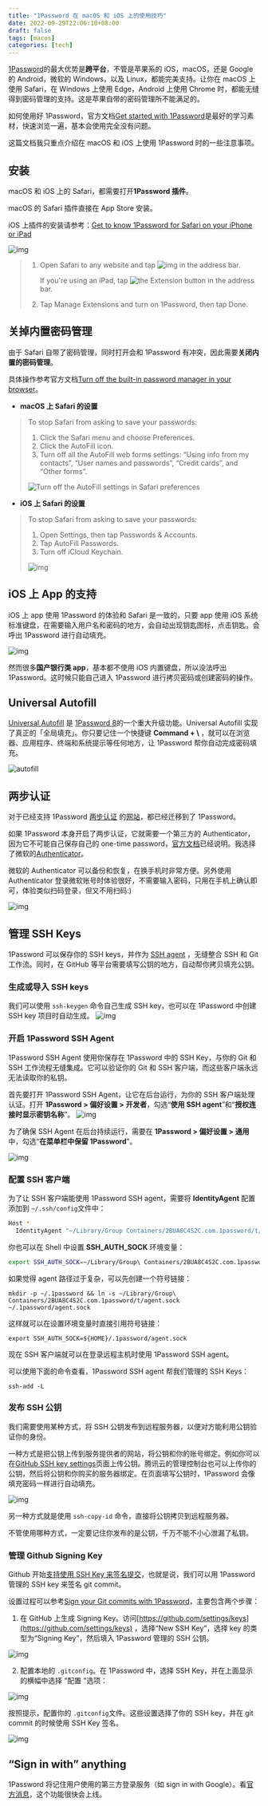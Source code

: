 ```yaml
---
title: "1Password 在 macOS 和 iOS 上的使用技巧"
date: 2022-09-29T22:06:18+08:00
draft: false
tags: [macos]
categories: [tech]
---
```


[1Password](http://1password.com)的最大优势是**跨平台**，不管是苹果系的 iOS，macOS，还是 Google 的 Android，微软的 Windows，以及 Linux，都能完美支持。让你在 macOS 上使用 Safari，在 Windows 上使用 Edge，Android 上使用 Chrome 时，都能无缝得到密码管理的支持。这是苹果自带的密码管理所不能满足的。

如何使用好 1Password，官方文档[Get started with 1Password](https://support.1password.com/explore/get-started/)是最好的学习素材，快速浏览一遍，基本会使用完全没有问题。

这篇文档我只重点介绍在 macOS 和 iOS 上使用 1Password 时的一些注意事项。

## 安装

macOS 和 iOS 上的 Safari，都需要打开**1Password 插件**。

macOS 的 Safari 插件直接在 App Store 安装。

iOS 上插件的安装请参考：[Get to know 1Password for Safari on your iPhone or iPad](https://support.1password.com/getting-started-safari-ios/)

![img](https://cdn.mazhen.tech/images/202206231710181.png)

> 1. Open Safari to any website and tap ![img](https://cdn.mazhen.tech/images/202206231702042.png) in  the address bar.
>
>    If you're using an iPad, tap ![the Extension button](https://cdn.mazhen.tech/images/202206231703369.svg) in the address bar.
>
> 2. Tap Manage Extensions and turn on 1Password, then tap Done.

## 关掉内置密码管理

由于 Safari 自带了密码管理，同时打开会和 1Password 有冲突，因此需要**关闭内置的密码管理**。

具体操作参考官方文档[Turn off the built-in password manager in your browser](https://support.1password.com/disable-browser-password-manager/)。

* **macOS 上 Safari 的设置**

> To stop Safari from asking to save your passwords:
>
> 1. Click the Safari menu and choose Preferences.
> 2. Click the AutoFill icon.
> 3. Turn off all the AutoFill web forms settings: “Using info from my contacts”, “User names and passwords”, “Credit cards”, and “Other forms”.
>
> ![Turn off the AutoFill settings in Safari preferences](https://cdn.mazhen.tech/images/202206231705991.png)

* **iOS 上 Safari 的设置**

> To stop Safari from asking to save your passwords:
>
> 1. Open Settings, then tap Passwords & Accounts.
> 2. Tap AutoFill Passwords.
> 3. Turn off iCloud Keychain.
>
> ![img](https://cdn.mazhen.tech/images/202206231707380.jpg)

## iOS 上 App 的支持

iOS 上 app 使用 1Password 的体验和 Safari 是一致的，只要 app 使用 iOS 系统标准键盘，在需要输入用户名和密码的地方，会自动出现钥匙图标，点击钥匙，会呼出 1Password 进行自动填充。

![img](https://cdn.mazhen.tech/images/202206231708210.png)

然而很多**国产银行类 app**，基本都不使用 iOS 内置键盘，所以没法呼出 1Password。这时候只能自己进入 1Password 进行拷贝密码或创建密码的操作。

## Universal Autofill

[Universal Autofill](https://support.1password.com/mac-universal-autofill/) 是 [1Password 8](https://blog.1password.com/1password-8-for-mac/)的一个重大升级功能。Universal Autofill  实现了真正的「全局填充」。你只要记住一个快捷键 **Command + \\** ，就可以在浏览器、应用程序、终端和系统提示等任何地方，让 1Password 帮你自动完成密码填充。

![autofill](https://blog.1password.com/posts/2022/1password-8-for-mac/universal-autofill-zoom.gif)

## 两步认证

对于已经支持 1Password [两步认证](https://support.1password.com/one-time-passwords/) 的[网站](https://2fa.directory)，都已经迁移到了 1Password。

如果 1Password 本身开启了两步认证，它就需要一个第三方的 Authenticator，因为它不可能自己保存自己的 one-time password，[官方文档](https://support.1password.com/two-factor-authentication/)已经说明。我选择了微软的[Authenticator](https://www.microsoft.com/en-us/security/mobile-authenticator-app)。

微软的 Authenticator 可以备份和恢复，在换手机时非常方便。另外使用 Authenticator 登录微软账号时体验很好，不需要输入密码，只用在手机上确认即可，体验类似扫码登录，但又不用扫码:)

![img](https://cdn.mazhen.tech/images/202206231537685.JPG)

## 管理 SSH Keys

1Password 可以保存你的 SSH keys，并作为 [SSH agent](https://www.ssh.com/academy/ssh/agent) ，无缝整合 SSH 和 Git 工作流。同时，在 GitHub 等平台需要填写公钥的地方，自动帮你拷贝填充公钥。

### 生成或导入 SSH keys

我们可以使用 `ssh-keygen` 命令自己生成 SSH key，也可以在 1Password 中创建 SSH key 项目时自动生成。
![img](https://cdn.mazhen.tech/images/202207081432280.png)

### 开启 1Password SSH Agent

1Password SSH Agent 使用你保存在 1Password 中的 SSH Key，与你的 Git 和 SSH 工作流程无缝集成。它可以验证你的 Git 和 SSH 客户端，而这些客户端永远无法读取你的私钥。

首先要打开 1Password SSH Agent，让它在后台运行，为你的 SSH 客户端处理认证。打开 **1Password > 偏好设置 > 开发者**，勾选“**使用 SSH agent**”和“**授权连接时显示密钥名称**”。
![img](https://cdn.mazhen.tech/images/202207081459057.png)

为了确保 SSH Agent 在后台持续运行，需要在 **1Password > 偏好设置 > 通用** 中，勾选“**在菜单栏中保留 1Password**”。

![img](https://cdn.mazhen.tech/images/202207081511818.png)

### 配置 SSH 客户端

为了让 SSH 客户端能使用 1Password SSH agent，需要将 **IdentityAgent** 配置添加到 `~/.ssh/config`文件中：

```bash
Host *
  IdentityAgent "~/Library/Group Containers/2BUA8C4S2C.com.1password/t/agent.sock"
```

你也可以在 Shell 中设置 **SSH_AUTH_SOCK** 环境变量：

```bash
export SSH_AUTH_SOCK=~/Library/Group\ Containers/2BUA8C4S2C.com.1password/t/agent.sock
```

如果觉得 agent 路径过于复杂，可以先创建一个符号链接：

```shell
mkdir -p ~/.1password && ln -s ~/Library/Group\ Containers/2BUA8C4S2C.com.1password/t/agent.sock ~/.1password/agent.sock
```

这样就可以在设置环境变量时直接引用符号链接：

```shell
export SSH_AUTH_SOCK=${HOME}/.1password/agent.sock
```

现在 SSH 客户端就可以在登录远程主机时使用 1Password SSH agent。

可以使用下面的命令查看，1Password SSH agent 帮我们管理的 SSH Keys：

```shell
ssh-add -L
```

### 发布 SSH 公钥

我们需要使用某种方式，将 SSH 公钥发布到远程服务器，以便对方能利用公钥验证你的身份。

一种方式是把公钥上传到服务提供者的网站，将公钥和你的账号绑定。例如你可以在[GitHub SSH key settings](https://github.com/settings/ssh/new)页面上传公钥。腾讯云的管理控制台也可以上传你的公钥，然后将公钥和你购买的服务器绑定。在页面填写公钥时，1Password 会像填充密码一样进行自动填充。

![img](https://cdn.mazhen.tech/images/202207081602211.png)

另一种方式就是使用 `ssh-copy-id` 命令，直接将公钥拷贝到远程服务器。

不管使用哪种方式，一定要记住你发布的是公钥，千万不能不小心泄漏了私钥。

### 管理 Github Signing Key

Github 开始[支持使用 SSH Key 来签名提交](https://github.blog/changelog/2022-08-23-ssh-commit-verification-now-supported/)，也就是说，我们可以用 1Password 管理的 SSH key 来签名 git commit。

设置过程可以参考[Sign your Git commits with 1Password](https://blog.1password.com/git-commit-signing/)，主要包含两个步骤：

1. 在 GitHub 上生成 Signing Key。访问[https://github.com/settings/keys](https://github.com/settings/keys) ，选择“New SSH Key”，选择 key 的类型为“Signing Key”，然后填入 1Password 管理的 SSH 公钥。

![img](https://cdn.mazhen.tech/images/202209291739050.webp)

2. 配置本地的 `.gitconfig`。在 1Password 中，选择 SSH Key，并在上面显示的横幅中选择 "配置 "选项：

![img](https://cdn.mazhen.tech/images/202209291749782.png)

按照提示，配置你的 `.gitconfig`文件。这些设置选择了你的 SSH key，并在 git commit 的时候使用 SSH Key 签名。

![img](https://cdn.mazhen.tech/images/202209291751352.png)

## “Sign in with” anything

1Password 将记住用户使用的第三方登录服务（如 sign in with Google）。看[官方消息](https://blog.1password.com/sign-in-with-anything-browser-beta/)，这个功能很快会上线。
